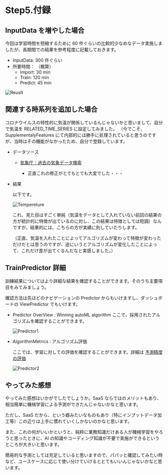 # Step5.付録

## InputData を増やした場合

今回は学習時間を短縮するために 60 件ぐらいの比較的少なめなデータ実施しましたが、長期間での結果を参考程度に記載しておきます。

- InputData: 300 件ぐらい
- 所要時間： （概算）
  - Import: 30 min
  - Train: 120 min
  - Predict: 45 min

![Reuslt](/images/step5/Result.png)

## 関連する時系列を追加した場合

コロナウイルスの特性的に気温が関係しているんじゃないかと思いまして、自分で気温を RELATED_TIME_SERIES に設定してみました。
（今でこそ、SupplementalyFeatures にて内部的には勝手に処理されていると思うのですが、当時はその機能がなかったため、自分で登録しています。

- データソース

  - [気象庁｜過去の気象データ検索](https://www.data.jma.go.jp/obd/stats/etrn/index.php)

    - 正直これの修正がとてもとても大変でした・・・

- 結果

  以下です。

  ![Tempereture](/images/step5/Temperature.png)

  これ、見た目はすごく単純（気温をデータとして入れていない前回の結果の方が統計的に特徴が出ているのに対し、この結果は特徴としては短調）なんですが、結果的には、こちらの方が実績に則していたりします。

  （正直、気温を入れたことによってアルゴリズムが変わって特徴が変わっただけだとは思うのですが、逆にいうとアルゴリズムが変化したことによって、これだけ差が出てくるんだなと実感しました。）

## TrainPredictor 詳細

訓練結果についてはより詳細な結果を確認することができます。そのうち主要項目をみてみましょう。

確認方法は先ほどのナビゲーションの Predictor からもいけますし、ダッシュボードの ViewPredictor でもいけます。

- Predictor OverView : Winning autoML algorithm
  ここで、採用されたアルゴリズムを確認することができます。

  ![Predictor1](/images/step5/Predictor1.png)

- AlgorithmMetrics : アルゴリズム評価

  ここでは、学習に対しての評価を確認することができます。詳細は
  [予測精度の評価](https://docs.aws.amazon.com/ja_jp/forecast/latest/dg/metrics.html)

  ![Predictor2](/images/step5/Predictor2.png)

## やってみた感想

やってみた感想はいかがでしたでしょうか。SaaS ならではのメリットもあり、相当簡単に機械学習による予測ができたんじゃないかなと思います。

ただし、SaaS だから、という癖みたいなものもあり（特にインプットデータ加工等）この辺りは上手に慣れていくしかないのかなと思います。

また、これの何がいいかというと、純粋に業務知識だけある人が機械学習をやろうと思ったときに、AI の知識やコーディング知識が不要で実施ができるというところが大きいと思います。

簡易的な予測としては充足していると思いますので、パパッと確認してみたい時など、ユースケースに応じて使い分けていけるととてもいいんじゃないかなと思います。
